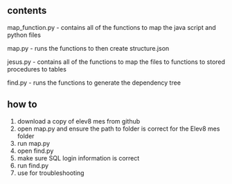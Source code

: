 ## contents

map_function.py - contains all of the functions to map the java script and python files

map.py - runs the functions to then create structure.json

jesus.py - contains all of the functions to map the files to functions to stored procedures to tables

find.py - runs the functions to generate the dependency tree

## how to

1. download a copy of elev8 mes from github
2. open map.py and ensure the path to folder is correct for the Elev8 mes folder
3. run map.py
5. open find.py
6. make sure SQL login information is correct
6. run find.py
7. use for troubleshooting
